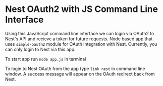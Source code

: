 # Nest OAuth2 with JS Command Line Interface

Using this JavaScript command line interface we can login via OAuth2 to Nest's API and recieve a token for future requests. Node based app that uses `simple-oauth2` module for OAuth integration with Nest. Currently, you can only login to Nest via this app.

To start app run `node app.js` in terminal

To login to Nest OAuth from the app type `link nest` in command line window. A success message will appear on the OAuth redirect back from Nest.
